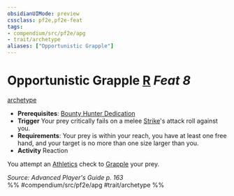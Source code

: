 ```yaml
---
obsidianUIMode: preview
cssclass: pf2e,pf2e-feat
tags:
- compendium/src/pf2e/apg
- trait/archetype
aliases: ["Opportunistic Grapple"]
---
```

# Opportunistic Grapple  [R](chapter-9-playing-the-game.md#Actions "Reaction") *Feat 8*  
[archetype](archetype.md "Archetype Feat Trait")  

- **Prerequisites**: [Bounty Hunter Dedication](bounty-hunter-dedication-apg.md)
- **Trigger** Your prey critically fails on a melee [Strike](strike.md)'s attack roll against you.
- **Requirements**: Your prey is within your reach, you have at least one free hand, and your target is no more than one size larger than you.
- **Activity** Reaction

You attempt an [Athletics](skills.md#Athletics) check to [Grapple](Reference/Rules/Actions/grapple.md) your prey.

*Source: Advanced Player's Guide p. 163*  
%% #compendium/src/pf2e/apg #trait/archetype %%
